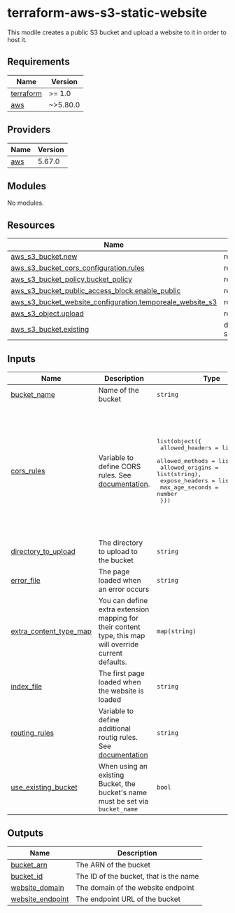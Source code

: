 # terraform-aws-s3-static-website <!-- omit in toc -->

This modile creates a public S3 bucket and upload a website to it in order to host it.

<!-- BEGIN_TF_DOCS -->
## Requirements

| Name | Version |
|------|---------|
| <a name="requirement_terraform"></a> [terraform](#requirement\_terraform) | >= 1.0 |
| <a name="requirement_aws"></a> [aws](#requirement\_aws) | ~>5.80.0 |

## Providers

| Name | Version |
|------|---------|
| <a name="provider_aws"></a> [aws](#provider\_aws) | 5.67.0 |

## Modules

No modules.

## Resources

| Name | Type |
|------|------|
| [aws_s3_bucket.new](https://registry.terraform.io/providers/hashicorp/aws/latest/docs/resources/s3_bucket) | resource |
| [aws_s3_bucket_cors_configuration.rules](https://registry.terraform.io/providers/hashicorp/aws/latest/docs/resources/s3_bucket_cors_configuration) | resource |
| [aws_s3_bucket_policy.bucket_policy](https://registry.terraform.io/providers/hashicorp/aws/latest/docs/resources/s3_bucket_policy) | resource |
| [aws_s3_bucket_public_access_block.enable_public](https://registry.terraform.io/providers/hashicorp/aws/latest/docs/resources/s3_bucket_public_access_block) | resource |
| [aws_s3_bucket_website_configuration.temporeale_website_s3](https://registry.terraform.io/providers/hashicorp/aws/latest/docs/resources/s3_bucket_website_configuration) | resource |
| [aws_s3_object.upload](https://registry.terraform.io/providers/hashicorp/aws/latest/docs/resources/s3_object) | resource |
| [aws_s3_bucket.existing](https://registry.terraform.io/providers/hashicorp/aws/latest/docs/data-sources/s3_bucket) | data source |

## Inputs

| Name | Description | Type | Default | Required |
|------|-------------|------|---------|:--------:|
| <a name="input_bucket_name"></a> [bucket\_name](#input\_bucket\_name) | Name of the bucket | `string` | n/a | yes |
| <a name="input_cors_rules"></a> [cors\_rules](#input\_cors\_rules) | Variable to define CORS rules. See [documentation](https://registry.terraform.io/providers/hashicorp/aws/latest/docs/resources/s3_bucket_cors_configuration#cors_rule). | <pre>list(object({<br/>    allowed_headers = list(string),<br/>    allowed_methods = list(string),<br/>    allowed_origins = list(string),<br/>    expose_headers  = list(string),<br/>    max_age_seconds = number<br/>  }))</pre> | <pre>[<br/>  {<br/>    "allowed_headers": [<br/>      "*"<br/>    ],<br/>    "allowed_methods": [<br/>      "GET"<br/>    ],<br/>    "allowed_origins": [<br/>      "*"<br/>    ],<br/>    "expose_headers": [],<br/>    "max_age_seconds": 300<br/>  }<br/>]</pre> | no |
| <a name="input_directory_to_upload"></a> [directory\_to\_upload](#input\_directory\_to\_upload) | The directory to upload to the bucket | `string` | `"./site"` | no |
| <a name="input_error_file"></a> [error\_file](#input\_error\_file) | The page loaded when an error occurs | `string` | `"error.html"` | no |
| <a name="input_extra_content_type_map"></a> [extra\_content\_type\_map](#input\_extra\_content\_type\_map) | You can define extra extension mapping for their content type, this map will override current defaults. | `map(string)` | `{}` | no |
| <a name="input_index_file"></a> [index\_file](#input\_index\_file) | The first page loaded when the website is loaded | `string` | `"index.html"` | no |
| <a name="input_routing_rules"></a> [routing\_rules](#input\_routing\_rules) | Variable to define additional routig rules. See [documentation](https://registry.terraform.io/providers/hashicorp/aws/latest/docs/resources/s3_bucket_website_configuration#with-routing_rules-configured) | `string` | `""` | no |
| <a name="input_use_existing_bucket"></a> [use\_existing\_bucket](#input\_use\_existing\_bucket) | When using an existing Bucket, the bucket's name must be set via `bucket_name` | `bool` | `false` | no |

## Outputs

| Name | Description |
|------|-------------|
| <a name="output_bucket_arn"></a> [bucket\_arn](#output\_bucket\_arn) | The ARN of the bucket |
| <a name="output_bucket_id"></a> [bucket\_id](#output\_bucket\_id) | The ID of the bucket, that is the name |
| <a name="output_website_domain"></a> [website\_domain](#output\_website\_domain) | The domain of the website endpoint |
| <a name="output_website_endpoint"></a> [website\_endpoint](#output\_website\_endpoint) | The endpoint URL of the bucket |
<!-- END_TF_DOCS -->
